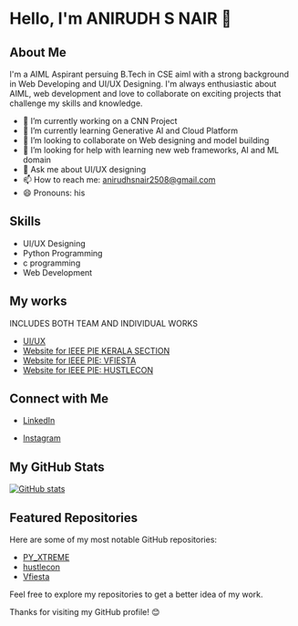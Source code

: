 # Hello, I'm ANIRUDH S NAIR 👋

## About Me

I'm a AIML Aspirant persuing B.Tech in CSE aiml with a strong background in Web Developing and UI/UX Designing. I'm always enthusiastic about AIML, web development and love to collaborate on exciting projects that challenge my skills and knowledge.

- 🔭 I’m currently working on a CNN Project
- 🌱 I’m currently learning Generative AI and Cloud Platform
- 👯 I’m looking to collaborate on Web designing and  model building
- 🤔 I’m looking for help with learning new web frameworks, AI and ML domain
- 💬 Ask me about UI/UX designing
- 📫 How to reach me: anirudhsnair2508@gmail.com
- 😄 Pronouns: his

## Skills

- UI/UX Designing
- Python Programming
- c programming
- Web Development

## My works
 INCLUDES BOTH TEAM AND INDIVIDUAL WORKS

- [UI/UX](https://www.figma.com/file/82QslAauShEVHyu7pr8vsh/ui-works?type=design&mode=design&t=eBBHMma16ozIDQ13-1 )
- [Website for IEEE PIE KERALA SECTION](https://pie.ieeekerala.org/ )
- [Website for IEEE PIE: VFIESTA]( https://v-fiesta2.0.pie.ieeekerala.org/index.html )
- [Website for IEEE PIE: HUSTLECON]( https://hustlecon.pie.ieeekerala.org/ )
  

## Connect with Me

- [LinkedIn](https://www.linkedin.com/in/anirudh-s-nair-8488371b0/)

- [Instagram](https://www.instagram.com/_ani.rx.udh_/)

## My GitHub Stats

[![GitHub stats](https://github-readme-stats.vercel.app/api?username=anirxudh&show_icons=true&theme=radical)](https://github.com/anirxudh)

## Featured Repositories

Here are some of my most notable GitHub repositories:

- [PY_XTREME](https://github.com/anirxudh/PY_XTREME)
- [hustlecon](https://github.com/anirxudh/hustlecon.github.io)
- [Vfiesta](https://github.com/anirxudh/Vfiesta/tree/main)

Feel free to explore my repositories to get a better idea of my work.

Thanks for visiting my GitHub profile! 😊

